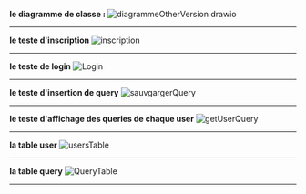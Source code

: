 **le diagramme de classe :**
![diagrammeOtherVersion drawio](https://github.com/user-attachments/assets/506c7a6d-d297-4686-b16b-d22a0b48de77)
***********************************************************************
**le teste d'inscription**
![inscription](https://github.com/user-attachments/assets/5881a5b0-7fd1-469f-a5b9-3f409d23b1e1)
***********************************************************************
**le teste de login**
![Login](https://github.com/user-attachments/assets/75e7495e-916b-4397-a5e5-4ed14b13dc93)
***********************************************************************
**le teste d'insertion de query**
![sauvgargerQuery](https://github.com/user-attachments/assets/9e70b496-1cd8-43f1-b537-92761643e3df)
***********************************************************************
**le teste d'affichage des queries de chaque user**
![getUserQuery](https://github.com/user-attachments/assets/8f454c2a-ed27-4545-91eb-9f3895b27917)
***********************************************************************
**la table user**
![usersTable](https://github.com/user-attachments/assets/407afd04-e0fe-4faa-95b6-6f2753fba105)
***********************************************************************
**la table query**
![QueryTable](https://github.com/user-attachments/assets/0ceecb43-a84e-4e4a-9c5e-1c5d06fda148)
***********************************************************************
